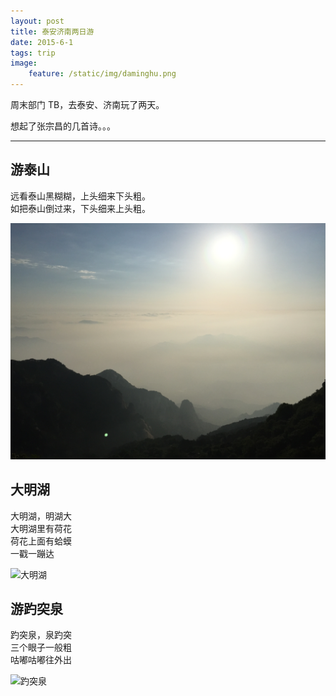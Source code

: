 ```yaml
---
layout: post
title: 泰安济南两日游
date: 2015-6-1
tags: trip
image: 
    feature: /static/img/daminghu.png
---
```



周末部门 TB，去泰安、济南玩了两天。

想起了张宗昌的几首诗。。。

---

## 游泰山

远看泰山黑糊糊，上头细来下头粗。  
如把泰山倒过来，下头细来上头粗。  

![云海](/static/img/yunhai.png)

## 大明湖

大明湖，明湖大  
大明湖里有荷花  
荷花上面有蛤蟆  
一戳一蹦达  

![大明湖](/static/img/daminghu.png)

## 游趵突泉

趵突泉，泉趵突    
三个眼子一般粗    
咕嘟咕嘟往外出   

![趵突泉](/static/img/baotuquan.png)